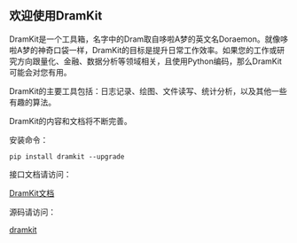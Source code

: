 ## 欢迎使用DramKit

DramKit是一个工具箱，名字中的Dram取自哆啦A梦的英文名Doraemon。就像哆啦A梦的神奇口袋一样，DramKit的目标是提升日常工作效率。如果您的工作或研究方向跟量化、金融、数据分析等领域相关，且使用Python编码，那么DramKit可能会对您有用。

DramKit的主要工具包括：日志记录、绘图、文件读写、统计分析，以及其他一些有趣的算法。

DramKit的内容和文档将不断完善。

安装命令：

```
pip install dramkit --upgrade
```

接口文档请访问：

[DramKit文档](http://www.glhyy.cn/dramkit/doc/html/index.html)

源码请访问：

[dramkit](https://github.com/Genlovy-Hoo/dramkit/)

